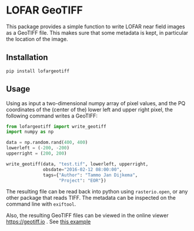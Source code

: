 # LOFAR GeoTIFF

This package provides a simple function to write LOFAR near field images as
a GeoTIFF file. This makes sure that some metadata is kept, in particular the
location of the image.

## Installation

`pip install lofargeotiff`

## Usage

Using as input a two-dimensional numpy array of pixel values, and the PQ
coordinates of the (center of the) lower left and upper right pixel, the
following command writes a GeoTIFF:

```python
from lofargeotiff import write_geotiff
import numpy as np

data = np.random.rand(400, 400)
lowerleft = (-200, -200)
upperright = (200, 200)

write_geotiff(data, "test.tif", lowerleft, upperright,
              obsdate="2016-02-12 08:00:00",
              tags={"Author": "Tammo Jan Dijkema",
                    "Project": "EOR"})
```

The resulting file can be read back into python using `rasterio.open`, or any
other package that reads TIFF. The metadata can be inspected on the command
line with `exiftool`.

Also, the resulting GeoTIFF files can be viewed in the online viewer
https://geotiff.io . See [this example](http://app.geotiff.io/sum?url=https://github.com/tammojan/lofargeotiff/blob/master/example.tiff?raw=true)
